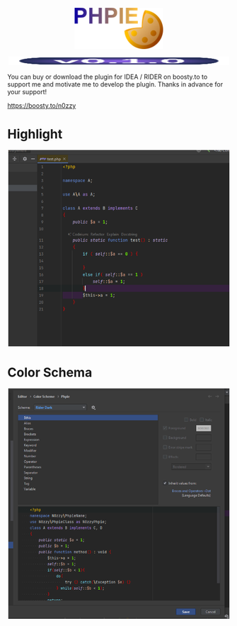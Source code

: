 <p align="center">
 <img width="200px" src="https://raw.githubusercontent.com/N0zzy/PhpiePlugin/refs/heads/main/phpie.png" />
</p>

<p align="center">
 <img width="500px" height="20px" src="https://raw.githubusercontent.com/N0zzy/PhpiePlugin/9419a6a76139a0146499e47cfc28abfa945c1feb/v.svg" alt="1111"/>
</p>

You can buy or download the plugin for IDEA / RIDER on boosty.to to support me and motivate me to develop the plugin. Thanks in advance for your support!

https://boosty.to/n0zzy


# Highlight

<p align="center">
 <img width="500px"  src="https://raw.githubusercontent.com/N0zzy/PhpiePlugin/refs/heads/main/.images/img1.PNG"/>
</p>


# Color Schema

<p align="center">
 <img width="500px" src="https://raw.githubusercontent.com/N0zzy/PhpiePlugin/refs/heads/main/.images/img2.PNG"/>
</p>


